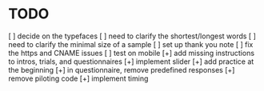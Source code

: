 
# TODO

[ ] decide on the typefaces
[ ] need to clarify the shortest/longest words
[ ] need to clarify the minimal size of a sample
[ ] set up thank you note
[ ] fix the https and CNAME issues
[ ] test on mobile
[+] add missing instructions to intros, trials, and questionnaires
[+] implement slider
[+] add practice at the beginning
[+] in questionnaire, remove predefined responses
[+] remove piloting code
[+] implement timing